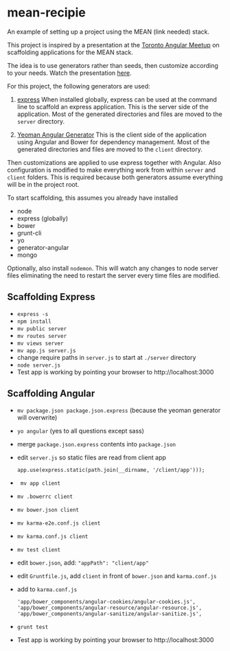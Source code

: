 mean-recipie
============

An example of setting up a project using the MEAN (link needed) stack.

This project is inspired by a presentation at the [Toronto Angular Meetup](http://www.meetup.com/AngularJS-Toronto/) on scaffolding applications for the MEAN stack.

The idea is to use generators rather than seeds, then customize according to your needs. Watch the presentation [here](http://www.youtube.com/watch?v=w1mJuX-vA0o).

For this project, the following generators are used:

1. [express](https://github.com/visionmedia/express)
When installed globally, express can be used at the command line to scaffold an express application.
This is the server side of the application. Most of the generated directories and files are moved to the ```server``` directory.

2. [Yeoman Angular Generator](https://github.com/yeoman/generator-angular)
This is the client side of the application using Angular and Bower for dependency management. 
Most of the generated directories and files are moved to the ```client``` directory.

Then customizations are applied to use express together with Angular. 
Also configuration is modified to make everything work from within ```server``` and ```client``` folders. 
This is required because both generators assume everything will be in the project root.

To start scaffolding, this assumes you already have installed
* node
* express (globally)
* bower
* grunt-cli
* yo
* generator-angular
* mongo

Optionally, also install ```nodemon```. This will watch any changes to node server files eliminating the need to restart the server every time files are modified.

## Scaffolding Express

* ```express -s```
* ```npm install```
* ```mv public server```
* ```mv routes server```
* ```mv views server```
* ```mv app.js server.js```
* change require paths in ```server.js``` to start at ```./server``` directory
* ```node server.js```
* Test app is working by pointing your browser to http://localhost:3000

## Scaffolding Angular

* ```mv package.json package.json.express``` (because the yeoman generator will overwrite)
* ```yo angular``` (yes to all questions except sass)
* merge ```package.json.express``` contents into ```package.json```
* edit ```server.js``` so static files are read from client app
	```
	app.use(express.static(path.join(__dirname, '/client/app')));
	```
* ``` mv app client```
* ```mv .bowerrc client```
* ```mv bower.json client```
* ```mv karma-e2e.conf.js client```
* ```mv karma.conf.js client```
* ```mv test client```
* edit ```bower.json```, add: ```"appPath": "client/app"```
* edit ```Gruntfile.js```, add ```client``` in front of ```bower.json``` and ```karma.conf.js```
* add to ```karma.conf.js```

	```
	'app/bower_components/angular-cookies/angular-cookies.js',
 	'app/bower_components/angular-resource/angular-resource.js',
 	'app/bower_components/angular-sanitize/angular-sanitize.js',
 	```
 	
 * ```grunt test```
 * Test app is working by pointing your browser to http://localhost:3000

